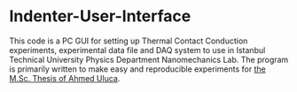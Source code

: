 # Indenter-User-Interface
This code is a PC GUI for setting up Thermal Contact Conduction experiments, experimental data file and DAQ system to use in Istanbul Technical University Physics Department Nanomechanics Lab.
The program is primarily written to make easy and reproducible experiments for <a href="https://tez.yok.gov.tr/UlusalTezMerkezi/TezGoster?key=kScA8XnrRb0WogX-qPGFkrhRW98UfLTuapCewvpur-lxL6h-n5hx74fzLu5MsF4h">the M.Sc. Thesis of Ahmed Uluca</a>.
